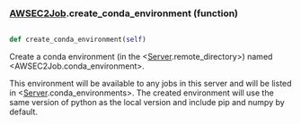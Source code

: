 ### [AWSEC2Job](AWSEC2Job.md).create_conda_environment (function)


```py

def create_conda_environment(self)

```



Create a conda environment (in the &lt;[Server](Server.md).remote_directory&gt;) named
&lt;AWSEC2Job.conda_environment&gt;.

This environment will be available to any jobs in this server and will
be listed in &lt;[Server](Server.md).conda_environments&gt;.  The created environment will
use the same version of python as the local version and include pip
and numpy by default.

